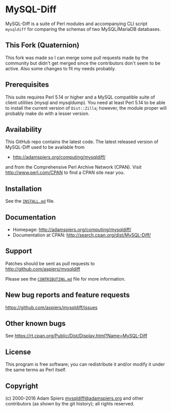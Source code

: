 MySQL-Diff
==========

MySQL-Diff is a suite of Perl modules and accompanying CLI script
`mysqldiff` for comparing the schemas of two MySQL/MariaDB databases.

This Fork (Quaternion)
---

This fork was made so I can merge some pull requests made by the community but didn't get merged since the contributors don't seem to be active.
Also some changes to fit my needs probably.

Prerequisites
-------------

This suite requires Perl 5.14 or higher and a MySQL compatible suite
of client utilities (mysql and mysqldump). You need at least Perl 5.14
to be able to install the current version of `Dist::Zilla`; however,
the module proper will probably make do with a lesser version.

Availability
------------

This GitHub repo contains the latest code.  The latest released
version of MySQL-Diff used to be available from

- http://adamspiers.org/computing/mysqldiff/

and from the Comprehensive Perl Archive Network (CPAN).  Visit
<http://www.perl.com/CPAN> to find a CPAN site near you.

Installation
------------

See the [`INSTALL.md`](INSTALL.md) file.

Documentation
-------------

- Homepage: http://adamspiers.org/computing/mysqldiff/
- Documentation at CPAN: http://search.cpan.org/dist/MySQL-Diff/

Support
-------

Patches should be sent as pull requests to http://github.com/aspiers/mysqldiff

Please see the [`CONTRIBUTING.md`](CONTRIBUTING.md) file for more
information.

New bug reports and feature requests
------------------------------------

https://github.com/aspiers/mysqldiff/issues

Other known bugs
----------------

See https://rt.cpan.org/Public/Dist/Display.html?Name=MySQL-Diff

License
-------

This program is free software; you can redistribute it and/or modify
it under the same terms as Perl itself.

Copyright
---------

(c) 2000-2016 Adam Spiers <mysqldiff@adamspiers.org> and other contributors (as shown
by the git history); all rights reserved.
